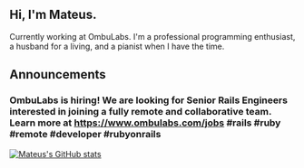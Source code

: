 ## Hi, I'm Mateus.
Currently working at OmbuLabs. I'm a professional programming enthusiast, a husband for a living, and a pianist when I have the time.

## Announcements
### OmbuLabs is hiring! We are looking for Senior Rails Engineers interested in joining a fully remote and collaborative team. Learn more at https://www.ombulabs.com/jobs #rails #ruby #remote #developer #rubyonrails

[![Mateus's GitHub stats](https://github-readme-stats.vercel.app/api?username=mateusdeap&show_icons=true&theme=merko)](https://github.com/mateusdeap/github-readme-stats)

<!--
**mateusdeap/mateusdeap** is a ✨ _special_ ✨ repository because its `README.md` (this file) appears on your GitHub profile.

Here are some ideas to get you started:

- 🔭 I’m currently working on ...
- 🌱 I’m currently learning ...
- 👯 I’m looking to collaborate on ...
- 🤔 I’m looking for help with ...
- 💬 Ask me about ...
- 📫 How to reach me: ...
- 😄 Pronouns: ...
- ⚡ Fun fact: ...
-->
